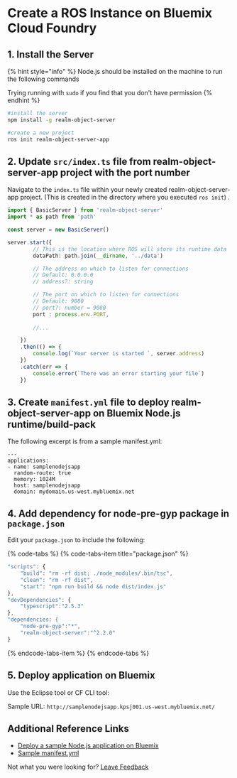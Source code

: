 # Create a ROS Instance on Bluemix Cloud Foundry

##  1. Install the Server 

{% hint style="info" %}
Node.js should be installed on the machine to run the following commands 

Trying running with `sudo` if you find that you don't have permission
{% endhint %}

```bash
#install the server
npm install -g realm-object-server

#create a new project 
ros init realm-object-server-app 
```

## 2. Update `src/index.ts` file from realm-object-server-app project with the port number 

Navigate to the `index.ts` file within your newly created realm-object-server-app project.  \(This is created in the directory where you executed `ros init`\) . 

```typescript
import { BasicServer } from 'realm-object-server'
import * as path from 'path'

const server = new BasicServer()

server.start({
        // This is the location where ROS will store its runtime data
        dataPath: path.join(__dirname, '../data')

        // The address on which to listen for connections
        // Default: 0.0.0.0
        // address?: string

        // The port on which to listen for connections
        // Default: 9080
        // port?: number = 9080
        port : process.env.PORT,
        
        //... 

    })
    .then(() => {
        console.log(`Your server is started `, server.address)
    })
    .catch(err => {
        console.error(`There was an error starting your file`)
    })
```

## 3. Create `manifest.yml` file to deploy realm-object-server-app on Bluemix Node.js runtime/build-pack 

The following excerpt is from a sample manifest.yml: 

```text
---
applications:
- name: samplenodejsapp
  random-route: true
  memory: 1024M
  host: samplenodejsapp
  domain: mydomain.us-west.mybluemix.net
```

## 4. Add dependency for node-pre-gyp package in `package.json` 

Edit your `package.json` to include the following: 

{% code-tabs %}
{% code-tabs-item title="package.json" %}
```javascript
"scripts": {
    "build": "rm -rf dist; ./node_modules/.bin/tsc",
    "clean": "rm -rf dist",
    "start": "npm run build && node dist/index.js"
},
"devDependencies": {
    "typescript":"2.5.3"
},
"dependencies: {
    "node-pre-gyp":"*",
    "realm-object-server":"^2.2.0"
}
```
{% endcode-tabs-item %}
{% endcode-tabs %}

## 5. Deploy application on Bluemix

Use the Eclipse tool or CF CLI tool: 

Sample URL: `http://samplenodejsapp.kpsj001.us-west.mybluemix.net/` 

## Additional Reference Links

* [Deploy a sample Node.js application on Bluemix](https://www.ibm.com/developerworks/cloud/library/cl-bluemix-fundamentals-create-and-deploy-a-node-app-to-the-cloud/index.html)
* [Sample manifest.yml ](https://github.com/cloudfoundry-samples/cf-sample-app-nodejs/blob/master/manifest.yml)



Not what you were looking for? [Leave Feedback](https://www.getfeedback.com/r/uO1Zl0vE)

